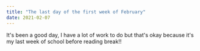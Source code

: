 ```yaml
---
title: "The last day of the first week of February"
date: 2021-02-07
---
```


It's been a good day, I have a lot of work to do but that's okay because it's my last week of school before reading break!!

